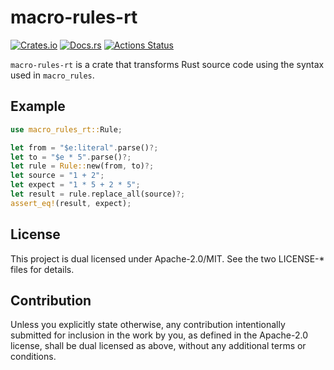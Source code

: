 # macro-rules-rt

[![Crates.io](https://img.shields.io/crates/v/macro-rules-rt.svg)](https://crates.io/crates/macro-rules-rt)
[![Docs.rs](https://docs.rs/macro-rules-rt/badge.svg)](https://docs.rs/macro-rules-rt/)
[![Actions Status](https://github.com/frozenlib/macro-rules-rt/workflows/CI/badge.svg)](https://github.com/frozenlib/macro-rules-rt/actions)

`macro-rules-rt` is a crate that transforms Rust source code using the syntax used in `macro_rules`.

## Example

```rust
use macro_rules_rt::Rule;

let from = "$e:literal".parse()?;
let to = "$e * 5".parse()?;
let rule = Rule::new(from, to)?;
let source = "1 + 2";
let expect = "1 * 5 + 2 * 5";
let result = rule.replace_all(source)?;
assert_eq!(result, expect);
```

## License

This project is dual licensed under Apache-2.0/MIT. See the two LICENSE-\* files for details.

## Contribution

Unless you explicitly state otherwise, any contribution intentionally submitted for inclusion in the work by you, as defined in the Apache-2.0 license, shall be dual licensed as above, without any additional terms or conditions.
